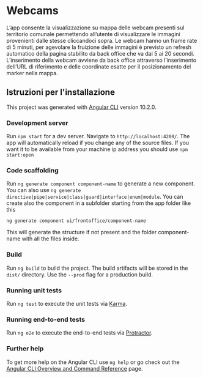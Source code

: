 # Webcams
L’app consente la visualizzazione su mappa delle webcam presenti sul territorio comunale permettendo all’utente di visualizzare le immagini provenienti dalle stesse cliccandoci sopra. 
Le webcam hanno un frame rate di 5 minuti, per agevolare la fruizione delle immagini è previsto un refresh automatico della pagina stabilito da back office che va dai 5 ai 20 secondi. 
L’inserimento della webcam avviene da back office attraverso l’inserimento dell’URL di riferimento e delle coordinate esatte per il posizionamento del marker nella mappa.

## Istruzioni per l'installazione

This project was generated with [Angular CLI](https://github.com/angular/angular-cli) version 10.2.0.

### Development server

Run `npm start` for a dev server. Navigate to `http://localhost:4200/`. The app will automatically reload if you change any of the source files.
If you want it to be available from your machine ip address you should use `npm start:open` 

### Code scaffolding

Run `ng generate component component-name` to generate a new component. You can also use `ng generate directive|pipe|service|class|guard|interface|enum|module`.
You can create also the component in a subfolder starting from the app folder like this
```
ng generate component ui/frontoffice/component-name
```
This will generate the structure if not present and the folder component-name with all the files inside.

### Build

Run `ng build` to build the project. The build artifacts will be stored in the `dist/` directory. Use the `--prod` flag for a production build.

### Running unit tests

Run `ng test` to execute the unit tests via [Karma](https://karma-runner.github.io).

### Running end-to-end tests

Run `ng e2e` to execute the end-to-end tests via [Protractor](http://www.protractortest.org/).

### Further help

To get more help on the Angular CLI use `ng help` or go check out the [Angular CLI Overview and Command Reference](https://angular.io/cli) page.
